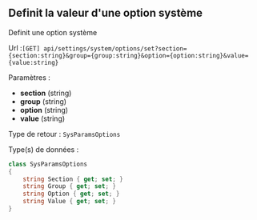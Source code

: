 ## <span id='optionsset'>Definit la valeur d'une option système</span>

Definit une option système

Url :`[GET] api/settings/system/options/set?section={section:string}&group={group:string}&option={option:string}&value={value:string}`

Paramètres : 

- **section** (string)
- **group** (string)
- **option** (string)
- **value** (string)

Type de retour : `SysParamsOptions`

Type(s) de données :

```csharp
class SysParamsOptions
{
	string Section { get; set; }
	string Group { get; set; }
	string Option { get; set; }
	string Value { get; set; }
}

```
